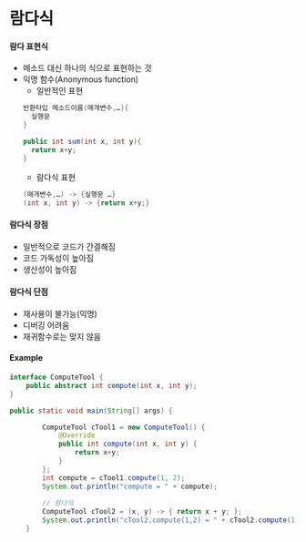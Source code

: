 # 람다식
#### 람다 표현식
- 메소드 대신 하나의 식으로 표현하는 것
- 익명 함수(Anonymous function)
  - 일반적인 표현
  ```java
  반환타입 메소드이름(매개변수,…){
    실행문
  }

  public int sum(int x, int y){
    return x+y;
  }
  ```
  - 람다식 표현
  ```java
  (매개변수,…) -> {실행문 …}
  (int x, int y) -> {return x+y;}
  ```

#### 람다식 장점
- 일반적으로 코드가 간결해짐
- 코드 가독성이 높아짐
- 생산성이 높아짐
#### 람다식 단점
- 재사용이 불가능(익명)
- 디버깅 어려움
- 재귀함수로는 맞지 않음

#### Example
```java
interface ComputeTool {
    public abstract int compute(int x, int y);
}

public static void main(String[] args) {

        ComputeTool cTool1 = new ComputeTool() {
            @Override
            public int compute(int x, int y) {
                return x+y;
            }
        };
        int compute = cTool1.compute(1, 2);
        System.out.println("compute = " + compute);
        
        // 람다식
        ComputeTool cTool2 = (x, y) -> { return x + y; };
        System.out.println("cTool2.compute(1,2) = " + cTool2.compute(1,2));
    }
```
